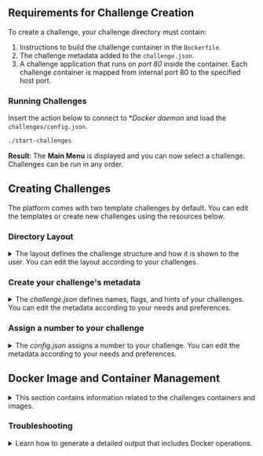 ## Requirements for Challenge Creation
To create a challenge, your challenge directory must contain:
1. Instructions to build the challenge container in the `Dockerfile`.
2. The challenge metadata added to the `challenge.json`. 
3. A challenge application that runs on *port 80* inside the container. Each challenge container is mapped from internal port 80 to the specified host port.

### Running Challenges
Insert the action below to connect to **Docker daemon* and load the `challenges/config.json`.
```bash
./start-challenges
```
**Result**: The **Main Menu** is displayed and you can now select a challenge. Challenges can be run in any order.

## Creating Challenges 
The platform comes with two template challenges by default. You can edit the templates or create new challenges using the resources below.

### Directory Layout
<details>
<summary>The layout defines the challenge structure and how it is shown to the user. You can edit the layout according to your challenges.</summary>

**Default directory layout**
```
wss-ctf/
├── main.go
├── start-challenges (compiled binary)
└── challenges/
    ├── config.json
    └── [challenge-directories]/
        ├── challenge.json
        ├── Dockerfile
        └── [challenge files]
```
</details>

### Create your challenge's metadata
<details>
<summary>The <i>challenge.json</i> defines names, flags, and hints of your challenges. You can edit the metadata according to your needs and preferences.</summary>

**List of fields:**
- `name` - Defines the display name of the challenge.
- `flag` - Defines the flag used to complete the challenge.
- `hints` - *Optional* Defines the array of progressive hints.
- `port` - Defines the tost port to map the challenge containers port to.
- `preface` - *Optional* Defines the text shown at start of a challenge.
- `postface` - *Optional* Defines the text shown at the end of a challenge.

**Default *challenge.json***:
```json
{
  "name": "Challenge Name",
  "flag": "FLAG{example}",
  "hints": [
    "First hint - basic guidance",
    "Second hint - more specific",
    "Final hint - very specific"
  ],
  "port": 8080,
  "preface": "Optional introduction text shown before challenge starts",
  "postface": "Optional congratulations text shown after completion"
}
```
</details>

### Assign a number to your challenge
<details>
<summary>The <i>config.json</i> assigns a number to your challenge. You can edit the metadata according to your needs and preferences.</summary>

> [!IMPORTANT]  
> The challenge name used here must be the same used in *challenge.json*.

**Default *config.json***:
```json
{
  "challenges": ["01-first-chal", "02-second-chal"]
}
```
</details>

## Docker Image and Container Management
<details>
<summary>This section contains information related to the challenges containers and images.</summary>
**Important information**
- All images are cached after the first build for faster subsequent runs.
- Containers are automatically cleaned up when returning to menu or completing challenges.
### Command Line Flags - Optional
You can use the commands listed below to debug, and edit your images and containers.

####  `--build`

Use `--build` force a rebuild of all **Docker** images.
  ```bash
  ./start-challenges --build
  ```

#### `--clean` 
Use `--clean` to remove all challenge containers and images.
  ```bash
  ./start-challenges --clean
  ```

</details>

### Troubleshooting
<details>
<summary>Learn how to generate a detailed output that includes Docker operations.</summary>

Use `--debug` to show show a detailed output, including Docker operations.
#### `--debug` 
  ```bash
  ./start-challenges --debug
  ```
</details>